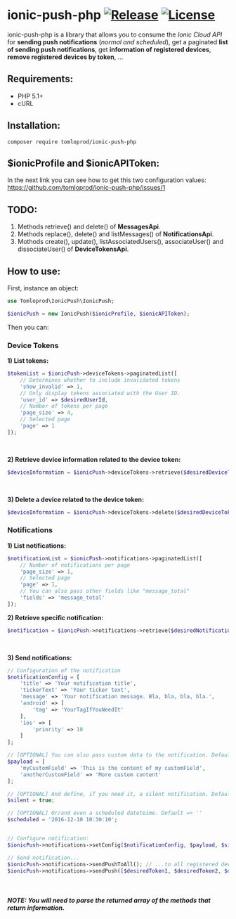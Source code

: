 # ionic-push-php [![Release](https://img.shields.io/github/release/tomloprod/ionic-push-php.svg)](https://github.com/tomloprod/ionic-push-php) [![License](https://img.shields.io/github/license/tomloprod/ionic-push-php.svg)](http://www.opensource.org/licenses/mit-license.php) 

ionic-push-php is a library that allows you to consume the *Ionic Cloud API* for **sending push notifications** (*normal and scheduled*), get a paginated **list of sending push notifications**,  get **information of registered devices**, **remove registered devices by token**, ...


## Requirements:

- PHP 5.1+
- cURL


## Installation:

    composer require tomloprod/ionic-push-php


## $ionicProfile and $ionicAPIToken:

In the next link you can see how to get this two configuration values: https://github.com/tomloprod/ionic-push-php/issues/1


## TODO:

1. Methods retrieve() and delete() of **MessagesApi**.
1. Methods replace(), delete() and listMessages() of **NotificationsApi**.
1. Mothods create(), update(), listAssociatedUsers(), associateUser() and dissociateUser() of **DeviceTokensApi**.

## How to use:

First, instance an object:

```php
use Tomloprod\IonicPush\IonicPush;

$ionicPush = new IonicPush($ionicProfile, $ionicAPIToken);
```

 
Then you can:

### Device Tokens

 **1) List tokens:**
```php
$tokenList = $ionicPush->deviceTokens->paginatedList([
    // Determines whether to include invalidated tokens
    'show_invalid' => 1,
    // Only display tokens associated with the User ID.
    'user_id' => $desiredUserId,
    // Number of tokens per page
    'page_size' => 4,
    // Selected page
    'page' => 1
]);
```

<br>

**2) Retrieve device information related to the device token:**
```php
$deviceInformation = $ionicPush->deviceTokens->retrieve($desiredDeviceToken);
```
 
<br>
 
**3) Delete a device related to the device token:**
```php
$deviceInformation = $ionicPush->deviceTokens->delete($desiredDeviceToken);
```

### Notifications
 
**1) List notifications:**
```php
$notificationList = $ionicPush->notifications->paginatedList([
    // Number of notifications per page
    'page_size' => 1,
    // Selected page
    'page' => 1,
    // You can also pass other fields like "message_total"
    'fields' => 'message_total'
]);
```

**2) Retrieve specific notification:**
```php
$notification = $ionicPush->notifications->retrieve($desiredNotificationId);
```
 
<br>
 
**3) Send notifications:**
```php
// Configuration of the notification
$notificationConfig = [
    'title' => 'Your notification title',
    'tickerText' => 'Your ticker text',
    'message' => 'Your notification message. Bla, bla, bla, bla.',
    'android' => [
        'tag' => 'YourTagIfYouNeedIt'
    ],
    'ios' => [
        'priority' => 10
    ]
];

// [OPTIONAL] You can also pass custom data to the notification. Default => []
$payload = [ 
    'myCustomField' => 'This is the content of my customField',
    'anotherCustomField' => 'More custom content'
];

// [OPTIONAL] And define, if you need it, a silent notification. Default => false
$silent = true;

// [OPTIONAL] Or/and even a scheduled dateteime. Default => ''
$scheduled = '2016-12-10 10:30:10';


// Configure notification:
$ionicPush->notifications->setConfig($notificationConfig, $payload, $silent, $scheduled);

// Send notification...
$ionicPush->notifications->sendPushToAll(); // ...to all registered devices
$ionicPush->notifications->sendPush([$desiredToken1, $desiredToken2, $desiredToken3]); // ...to some devices
```

<br>
    
##### *NOTE: You will need to parse the returned array of the methods that return information.*
